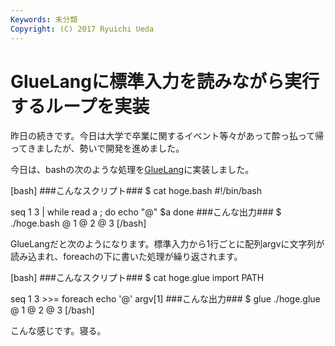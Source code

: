 ```yaml
---
Keywords: 未分類
Copyright: (C) 2017 Ryuichi Ueda
---
```


# GlueLangに標準入力を読みながら実行するループを実装
昨日の続きです。今日は大学で卒業に関するイベント等々があって酔っ払って帰ってきましたが、勢いで開発を進めました。

今日は、bashの次のような処理を<a href="https://ryuichiueda.github.io/GlueLangDoc_ja/">GlueLang</a>に実装しました。

[bash]
###こんなスクリプト###
$ cat hoge.bash 
#!/bin/bash

seq 1 3 |
while read a ; do
	echo &quot;\@&quot; $a
done
###こんな出力###
$ ./hoge.bash
\@ 1
\@ 2
\@ 3
[/bash]

GlueLangだと次のようになります。標準入力から1行ごとに配列argvに文字列が読み込まれ、foreachの下に書いた処理が繰り返されます。

[bash]
###こんなスクリプト###
$ cat hoge.glue 
import PATH

seq 1 3 &gt;&gt;= foreach
 echo '\@' argv[1]
###こんな出力###
$ glue ./hoge.glue 
\@ 1
\@ 2
\@ 3
[/bash]


こんな感じです。寝る。
